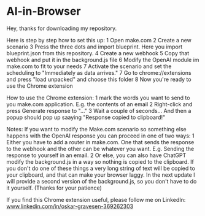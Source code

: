 ﻿# AI-in-Browser
﻿Hey, thanks for downloading my repository.

﻿Here is step by step how to set this up:
﻿1 Open make.com
﻿2 Create a new scenario
﻿3 Press the three dots and import blueprint. Here you import blueprint.json from this repository.
﻿4 Create a new webhook
﻿5 Copy that webhook and put it in the background.js file
﻿6 Modify the OpenAI module im make.com to fit to your needs
﻿7 Activate the scenario and set the scheduling to "Immediately as data arrives."
﻿7 Go to chrome://extensions and press "load unpacked" and choose this folder
﻿8 Now you're ready to use the Chrome extension

﻿How to use the Chrome extension:
﻿1 mark the words you want to send to you make.com application. E.g. the contents of an email
﻿2 Right-click and press Generate response to "..."
﻿3 Wait a couple of seconds... And then a popup should pop up saaying "Response copied to clipboard!"

﻿Notes:
﻿If you want to modify the Make.com scenario so something else happens with the OpenAI response you can proceed in one of two ways:
﻿1 Either you have to add a router in make.com. One that sends the response to the webhook and the other can be whatever you want. E.g. Sending the response to yourself in an email.
﻿2 Or else, you can also have ChatGPT modify the background.js in a way so nothing is copied to the clipboard.
﻿If you don't do one of these things a very long string of text will be copied to your clipboard, and that can make your browser laggy.
﻿In the next update I will provide a second version of the background.js, so you don't have to do it yourself. (Thanks for your patience)

﻿If you find this Chrome extension useful, please follow me on LinkedIn: www.linkedin.com/in/oskar-gravesen-369262303
